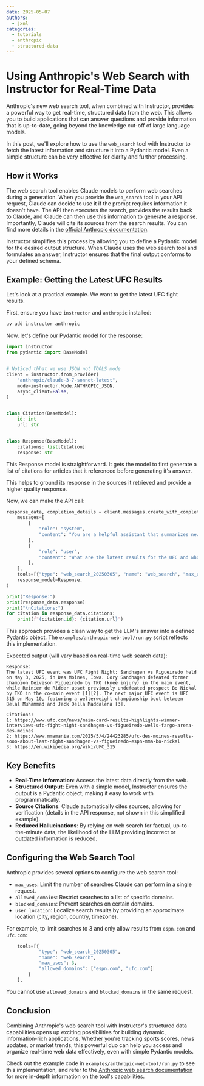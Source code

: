 ```yaml
---
date: 2025-05-07
authors:
  - jxnl
categories:
  - tutorials
  - anthropic
  - structured-data
---
```


# Using Anthropic's Web Search with Instructor for Real-Time Data

Anthropic's new web search tool, when combined with Instructor, provides a powerful way to get real-time, structured data from the web. This allows you to build applications that can answer questions and provide information that is up-to-date, going beyond the knowledge cut-off of large language models.

In this post, we'll explore how to use the `web_search` tool with Instructor to fetch the latest information and structure it into a Pydantic model. Even a simple structure can be very effective for clarity and further processing.

<!-- more -->

## How it Works

The web search tool enables Claude models to perform web searches during a generation. When you provide the `web_search` tool in your API request, Claude can decide to use it if the prompt requires information it doesn't have. The API then executes the search, provides the results back to Claude, and Claude can then use this information to generate a response. Importantly, Claude will cite its sources from the search results. You can find more details in the [official Anthropic documentation](https://docs.anthropic.com/en/docs/build-with-claude/tool-use/web-search-tool).

Instructor simplifies this process by allowing you to define a Pydantic model for the desired output structure. When Claude uses the web search tool and formulates an answer, Instructor ensures that the final output conforms to your defined schema.

## Example: Getting the Latest UFC Results

Let's look at a practical example. We want to get the latest UFC fight results.

First, ensure you have `instructor` and `anthropic` installed:

```bash
uv add instructor anthropic
```

Now, let's define our Pydantic model for the response:

```python
import instructor
from pydantic import BaseModel


# Noticed thhat we use JSON not TOOLS mode
client = instructor.from_provider(
    "anthropic/claude-3-7-sonnet-latest",
    mode=instructor.Mode.ANTHROPIC_JSON,
    async_client=False,
)


class Citation(BaseModel):
    id: int
    url: str


class Response(BaseModel):
    citations: list[Citation]
    response: str
```

This Response model is straightforward. It gets the model to first generate a list of citations for articles that it referenced before generating it's answer.

This helps to ground its response in the sources it retrieved and provide a higher quality response.

Now, we can make the API call:

```python
response_data, completion_details = client.messages.create_with_completion(
    messages=[
        {
            "role": "system",
            "content": "You are a helpful assistant that summarizes news articles. Your final response should be only contain a single JSON object returned in your final message to the user. Make sure to provide the exact ids for the citations that support the information you provide in the form of inline citations as [1] [2] [3] which correspond to a unique id you generate for a url that you find in the web search tool which is relevant to your final response.",
        },
        {
            "role": "user",
            "content": "What are the latest results for the UFC and who won? Answer this in a concise response that's under 3 sentences.",
        },
    ],
    tools=[{"type": "web_search_20250305", "name": "web_search", "max_uses": 3}],
    response_model=Response,
)

print("Response:")
print(response_data.response)
print("\nCitations:")
for citation in response_data.citations:
    print(f"{citation.id}: {citation.url}")
```

This approach provides a clean way to get the LLM's answer into a defined Pydantic object. The `examples/anthropic-web-tool/run.py` script reflects this implementation.

Expected output (will vary based on real-time web search data):

```
Response:
The latest UFC event was UFC Fight Night: Sandhagen vs Figueiredo held on May 3, 2025, in Des Moines, Iowa. Cory Sandhagen defeated former champion Deiveson Figueiredo by TKO (knee injury) in the main event, while Reinier de Ridder upset previously undefeated prospect Bo Nickal by TKO in the co-main event [1][2]. The next major UFC event is UFC 315 on May 10, featuring a welterweight championship bout between Belal Muhammad and Jack Della Maddalena [3].

Citations:
1: https://www.ufc.com/news/main-card-results-highlights-winner-interviews-ufc-fight-night-sandhagen-vs-figueiredo-wells-fargo-arena-des-moines
2: https://www.mmamania.com/2025/5/4/24423285/ufc-des-moines-results-sooo-about-last-night-sandhagen-vs-figueiredo-espn-mma-bo-nickal
3: https://en.wikipedia.org/wiki/UFC_315
```

## Key Benefits

- **Real-Time Information**: Access the latest data directly from the web.
- **Structured Output**: Even with a simple model, Instructor ensures the output is a Pydantic object, making it easy to work with programmatically.
- **Source Citations**: Claude automatically cites sources, allowing for verification (details in the API response, not shown in this simplified example).
- **Reduced Hallucinations**: By relying on web search for factual, up-to-the-minute data, the likelihood of the LLM providing incorrect or outdated information is reduced.

## Configuring the Web Search Tool

Anthropic provides several options to configure the web search tool:

- `max_uses`: Limit the number of searches Claude can perform in a single request.
- `allowed_domains`: Restrict searches to a list of specific domains.
- `blocked_domains`: Prevent searches on certain domains.
- `user_location`: Localize search results by providing an approximate location (city, region, country, timezone).

For example, to limit searches to 3 and only allow results from `espn.com` and `ufc.com`:

```python
    tools=[{
            "type": "web_search_20250305",
            "name": "web_search",
            "max_uses": 3,
            "allowed_domains": ["espn.com", "ufc.com"]
        }
    ],
```

You cannot use `allowed_domains` and `blocked_domains` in the same request.

## Conclusion

Combining Anthropic's web search tool with Instructor's structured data capabilities opens up exciting possibilities for building dynamic, information-rich applications. Whether you're tracking sports scores, news updates, or market trends, this powerful duo can help you access and organize real-time web data effectively, even with simple Pydantic models.

Check out the example code in `examples/anthropic-web-tool/run.py` to see this implementation, and refer to the [Anthropic web search documentation](https://docs.anthropic.com/en/docs/build-with-claude/tool-use/web-search-tool) for more in-depth information on the tool's capabilities.
